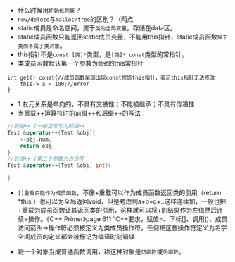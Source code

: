 * 什么时候用`初始化列表`？
* `new/delete`与`malloc/free`的区别？（两点
* static成员是命名空间，属于`类的全局变量`，存储在data区。
* static成员函数只能返回static成员变量，不能用this指针，static成员函数`属于类而不属于类对象`。
* this指针不是`const [类]*`类型，是`[类]* const`类型的常指针。
* 类成员函数默认第一个参数为`隐式`的this常指针
```
int get() const{//成员函数尾部出现const修饰this指针，表示this指针无法修改
    this->_a = 100;//error
}
```

* 1.友元关系是单向的，不具有交换性；不能被继承；不具有传递性
* 当重载++运算符时的前缀++和后缀++的写法：
```c++
//前缀++ (一般正常写为前缀++
Test &operator++(Test &obj){
    ++obj.num;
    return obj;
}
//后缀++ (第二个参数为占位符
Test &operator++(Test &obj, int){

}
```
* `[]重载只能作为成员函数`，不像+重载可以作为成员函数返回类的引用（return *this;）也可以为全局返回void，但是考虑到a+b+c+..这样连续加，一般也把+重载为成员函数让其返回类的引用，这样就可以将+的结果作为左值然后连续+操作。《C++ Primer》page 611 “C++要求，赋值=、下标[]、调用()、成员访问箭头->操作符必须被定义为类成员操作符，任何把这些操作符定义为名字空间成员的定义都会被标记为编译时刻错误

* 将一个对象当成普通函数调用，称这种对象是`仿函数`或`伪函数`。